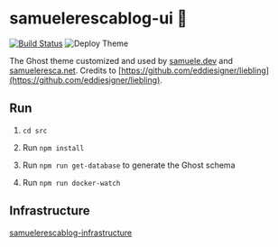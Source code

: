 # samuelerescablog-ui :rocket:

[![Build Status](https://dev.azure.com/samueleresca0753/samuelerescablog-ui/_apis/build/status/samueleresca.samuelerescablog-ui?branchName=master)](https://dev.azure.com/samueleresca0753/samuelerescablog-ui/_build/latest?definitionId=34&branchName=master) ![Deploy Theme](https://github.com/samueleresca/samuelerescablog-ui/workflows/Deploy%20Theme/badge.svg?branch=master)

The Ghost theme customized and used by [samuele.dev](https://samuele.dev) and [samueleresca.net](https://samueleresca.net). Credits to [https://github.com/eddiesigner/liebling](https://github.com/eddiesigner/liebling).


## Run

1. `cd src`

2. Run `npm install`

3. Run `npm run get-database` to generate the Ghost schema

4. Run `npm run docker-watch`

## Infrastructure

[samuelerescablog-infrastructure](https://github.com/samueleresca/samuelerescablog-infrastructure)
